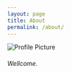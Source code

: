 ```yaml
---
layout: page
title: About
permalink: /about/
---
```


<img src="{{ site.baseurl }}/assets/profile-placeholder.gif" title="Profile Picture" class="profile">

###### Wellcome.

